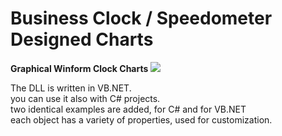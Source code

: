 # Business Clock / Speedometer Designed Charts
<b>Graphical Winform Clock Charts</b> 
<img src="http://i.imgur.com/EgrLU9t.png"/>

The DLL is written in VB.NET. <br/>
you can use it also with C# projects. <br/>
two identical examples are added, for C# and for VB.NET <br/>
each object has a variety of properties, used for customization.

